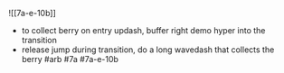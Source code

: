 

![[7a-e-10b]]

- to collect berry on entry updash, buffer right demo hyper into the transition
- release jump during transition, do a long wavedash that collects the berry
#arb #7a #7a-e-10b

